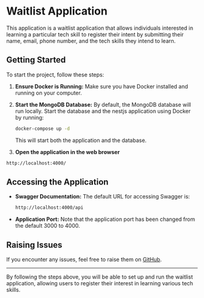 # Waitlist Application

This application is a waitlist application that allows individuals interested in learning a particular tech skill to register their intent by submitting their name, email, phone number, and the tech skills they intend to learn.

## Getting Started

To start the project, follow these steps:

1. **Ensure Docker is Running:**
   Make sure you have Docker installed and running on your computer.

2. **Start the MongoDB Database:**
   By default, the MongoDB database will run locally. Start the database and the nestjs application using Docker by running:
   ```bash
   docker-compose up -d
   ```
   This will start both the application and the database.

3. **Open the application in the web browser**
  ```bash
  http://localhost:4000/
  ```

## Accessing the Application

- **Swagger Documentation:**
  The default URL for accessing Swagger is:
  ```bash
  http://localhost:4000/api
  ```

- **Application Port:**
  Note that the application port has been changed from the default 3000 to 4000.

## Raising Issues

If you encounter any issues, feel free to raise them on [GitHub](https://github.com/your-repo/issues).

---

By following the steps above, you will be able to set up and run the waitlist application, allowing users to register their interest in learning various tech skills.
